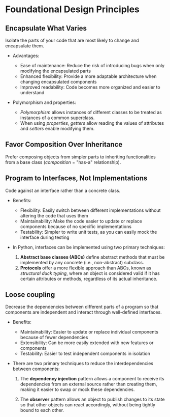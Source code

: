 # Foundational Design Principles

## Encapsulate What Varies

Isolate the parts of your code that are most likely to change and encapsulate them.

- Advantages:
  - Ease of maintenance:      Reduce the risk of introducing bugs when only modifying the encapsulated parts
  - Enhanced flexibility:     Provide a more adaptable architecture when changing encapsulated components
  - Improved readability:     Code becomes more organized and easier to understand


- Polymorphism and properties: 

  - *Polymorphism* allows instances of different classes to be treated as instances of a common superclass.
  - When using *properties*, *getters* allow reading the values of attributes and *setters* enable modifying them.


## Favor Composition Over Inheritance 

Prefer composing objects from simpler parts to inheriting functionalities from a base class (*composition* = "has-a" relationship).

## Program to Interfaces, Not Implementations

Code against an interface rather than a concrete class.

- Benefits:
  - Flexibility:          Easily switch between different implementations without altering the code that uses them
  - Maintainability:      Make the code easier to update or replace components because of no specific implementations
  - Testability:          Simpler to write unit tests, as you can easily mock the interface during testing

  
- In Python, interfaces can be implemented using two primary techniques:

    1. **Abstract base classes (ABCs)** define abstract methods that must be implemented by any concrete (i.e., non-abstract) subclass.
    2. **Protocols** offer a more flexible approach than ABCs, known as *structural duck typing*, 
    where an object is considered valid if it has certain attributes or methods, regardless of its actual inheritance.

## Loose coupling

Decrease the dependencies between different parts of a program so that
components are independent and interact through well-defined interfaces.

- Benefits:
  - Maintainability:          Easier to update or replace individual components because of fewer dependencies
  - Extensibility:            Can be more easily extended with new features or components
  - Testability:              Easier to test independent components in isolation

  
- There are two primary techniques to reduce the interdependencies between components:
    1. The **dependency injection** pattern allows a component to receive its dependencies from an external source
rather than creating them, making it easier to swap or mock these dependencies.

    2. The **observer** pattern allows an object to publish changes to its state so that other objects
can react accordingly, without being tightly bound to each other.